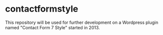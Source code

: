 # contactformstyle
This repository will be used for further development on a Wordpress plugin named "Contact Form 7 Style" started in 2013. 
